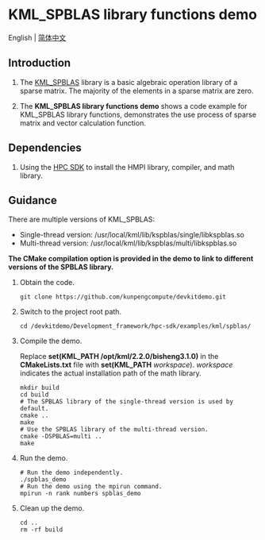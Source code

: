 # **KML_SPBLAS library functions demo**

English | [简体中文](README.md)

## Introduction

1. The [KML_SPBLAS](https://www.hikunpeng.com/document/detail/en/kunpengaccel/math-lib/devg-kml/kunpengaccel_kml_16_0067.html)
library is a basic algebraic operation library of a sparse matrix. The majority of the elements in a sparse matrix are
zero.

2. The **KML_SPBLAS library functions demo** shows a code example for KML_SPBLAS library functions, demonstrates the use process of sparse matrix and vector calculation function.

## Dependencies

1. Using the [HPC SDK](https://mirrors.huaweicloud.com/kunpeng/archive/Kunpeng_SDK/HPC/) to install the HMPI library, compiler, and math library.

## Guidance

There are multiple versions of KML_SPBLAS:
- Single-thread version: /usr/local/kml/lib/kspblas/single/libkspblas.so
- Multi-thread version: /usr/local/kml/lib/kspblas/multi/libkspblas.so

**The CMake compilation option is provided in the demo to link to different versions of the SPBLAS library.**
1. Obtain the code.

   ```shell
   git clone https://github.com/kunpengcompute/devkitdemo.git
   ```

2. Switch to the project root path.

   ```shell
   cd /devkitdemo/Development_framework/hpc-sdk/examples/kml/spblas/
   ```

3. Compile the demo.

   Replace **set(KML_PATH /opt/kml/2.2.0/bisheng3.1.0)** in the **CMakeLists.txt** file with **set(KML_PATH** *workspace*). *workspace* indicates the actual installation path of the math library.

   ```shell
   mkdir build
   cd build
   # The SPBLAS library of the single-thread version is used by default.
   cmake ..
   make
   # Use the SPBLAS library of the multi-thread version.
   cmake -DSPBLAS=multi ..
   make
   ```

4. Run the demo.

   ```shell
   # Run the demo independently.
   ./spblas_demo
   # Run the demo using the mpirun command.
   mpirun -n rank numbers spblas_demo
   ```

5. Clean up the demo.

   ```shell
   cd ..
   rm -rf build
   ```